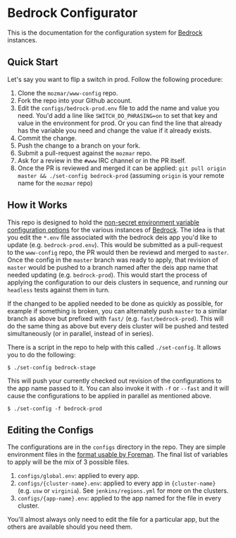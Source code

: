 # Bedrock Configurator

This is the documentation for the configuration system for [Bedrock][] instances.

## Quick Start

Let's say you want to flip a switch in prod. Follow the following procedure:

1. Clone the `mozmar/www-config` repo.
2. Fork the repo into your Github account.
3. Edit the `configs/bedrock-prod.env` file to add the name and value you need. You'd add a line like `SWITCH_DO_PHRASING=on` to set that key and value in the environment for prod. Or you can find the line that already has the variable you need and change the value if it already exists.
4. Commit the change.
5. Push the change to a branch on your fork.
6. Submit a pull-request against the `mozmar` repo.
7. Ask for a review in the `#www` IRC channel or in the PR itself.
8. Once the PR is reviewed and merged it can be applied: `git pull origin master && ./set-config bedrock-prod` (assuming `origin` is your remote name for the `mozmar` repo)

## How it Works

This repo is designed to hold the [non-secret environment variable configuration options](configs.md) for the various instances of [Bedrock][]. The idea is that you edit the `*.env` file associated with the bedrock deis app you'd like to update (e.g. `bedrock-prod.env`). This would be submitted as a pull-request to the `www-config` repo, the PR would then be reviewd and merged to `master`. Once the config in the `master` branch was ready to apply, that revision of `master` would be pushed to a branch named after the deis app name that needed updating (e.g. `bedrock-prod`). This would start the process of applying the configuration to our deis clusters in sequence, and running our `headless` tests against them in turn.

If the changed to be applied needed to be done as quickly as possible, for example if something is broken, you can alternately push `master` to a similar branch as above but prefixed with `fast/` (e.g. `fast/bedrock-prod`). This will do the same thing as above but every deis cluster will be pushed and tested simultaneously (or in parallel, instead of in series).

There is a script in the repo to help with this called `./set-config`. It allows you to do the following:

```shell
$ ./set-config bedrock-stage
```

This will push your currently checked out revision of the configurations to the app name passed to it. You can also invoke it with `-f` or `--fast` and it will cause the configurations to be applied in parallel as mentioned above.

```shell
$ ./set-config -f bedrock-prod
```

## Editing the Configs

The configurations are in the `configs` directory in the repo. They are simple environment files in the [format usable by Foreman](https://ddollar.github.io/foreman/#ENVIRONMENT). The final list of variables to apply will be the mix of 3 possible files.

1. `configs/global.env`: applied to every app.
2. `configs/{cluster-name}.env`: applied to every app in `{cluster-name}` (e.g. `usw` or `virginia`). See `jenkins/regions.yml` for more on the clusters.
3. `configs/{app-name}.env`: applied to the app named for the file in every cluster.

You'll almost always only need to edit the file for a particular app, but the others are available should you need them.

[Bedrock]: https://github.com/mozilla/bedrock
